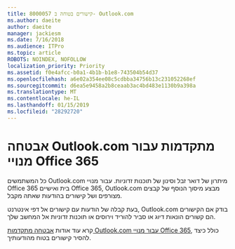 ```yaml
---
title: 8000057 קישורים בטוחה ב- Outlook.com
ms.author: daeite
author: daeite
manager: jackiesm
ms.date: 7/16/2018
ms.audience: ITPro
ms.topic: article
ROBOTS: NOINDEX, NOFOLLOW
localization_priority: Priority
ms.assetid: f0e4afcc-b0a1-4b1b-b1e8-743504b54d37
ms.openlocfilehash: a6e02a354ee08c5cdbba34756b13c231052268ef
ms.sourcegitcommit: d6ea5e9458a2b8ceaab3ac4bd483e1130b9a398a
ms.translationtype: MT
ms.contentlocale: he-IL
ms.lasthandoff: 01/15/2019
ms.locfileid: "28292720"
---
```

# <a name="advanced-outlookcom-security-for-office-365-subscribers"></a>אבטחה Outlook.com מתקדמות עבור מנויי Office 365

כל המשתמשים Outlook.com מיתרון של דואר זבל וסינון של תוכנות זדוניות. עבור מנויי Office 365 בית ואישיים Office 365, Outlook.com מבצע מיסוך הנוסף של קבצים מצורפים ושל קישורים בהודעות שאתה מקבל.
  
בעת קבלה של הודעות עם קישורים אל דפי אינטרנט, Outlook.com בודק אם הקישורים הם קשורים הונאות דיוג או סביר להוריד וירוסים או תוכנות זדוניות אל המחשב שלך.
  
קרא עוד אודות [אבטחה מתקדמות Outlook.com עבור מנויי Office 365](https://go.microsoft.com/fwlink/p/?linkid=2006140), כולל כיצד להסיר קישורים בטוח מהודעותיך.
  

